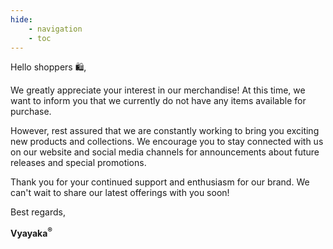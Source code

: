 ```yaml
---
hide:
    - navigation
    - toc
---
```


Hello shoppers 🛍️,

We greatly appreciate your interest in our merchandise! At this time, we want to inform you that we currently do not have any items available for purchase.

However, rest assured that we are constantly working to bring you exciting new products and collections. We encourage you to stay connected with us on our website and social media channels for announcements about future releases and special promotions.

Thank you for your continued support and enthusiasm for our brand. We can't wait to share our latest offerings with you soon!

Best regards,

**Vyayaka<sup>&reg;</sup>**
